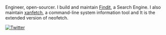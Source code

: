 Engineer, open-sourcer. I build and maintain [Findit](https://github.com/xanmoy/findit.git), a Search Engine. I also maintain [xanfetch](https://github.com/xanmoy/xanfetch.git), a command-line system information tool and It is the extended version of neofetch.

[![Twitter](https://img.shields.io/twitter/url/https/twitter.com/cloudposse.svg?style=social&label=Follow%20%40xanmoy)](https://twitter.com/xanmoy)